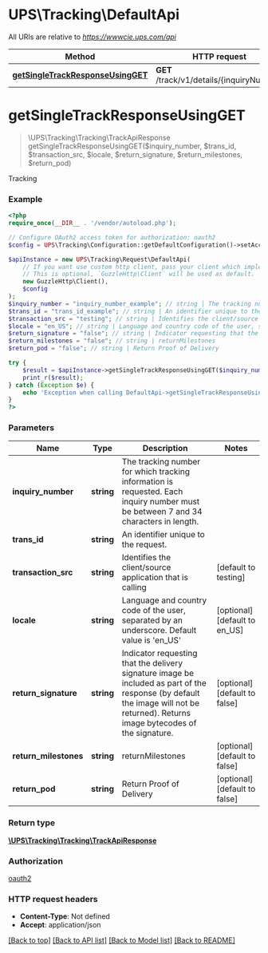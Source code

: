 # UPS\Tracking\DefaultApi

All URIs are relative to *https://wwwcie.ups.com/api*

Method | HTTP request | Description
------------- | ------------- | -------------
[**getSingleTrackResponseUsingGET**](DefaultApi.md#getsingletrackresponseusingget) | **GET** /track/v1/details/{inquiryNumber} | Tracking

# **getSingleTrackResponseUsingGET**
> \UPS\Tracking\Tracking\TrackApiResponse getSingleTrackResponseUsingGET($inquiry_number, $trans_id, $transaction_src, $locale, $return_signature, $return_milestones, $return_pod)

Tracking

### Example
```php
<?php
require_once(__DIR__ . '/vendor/autoload.php');

// Configure OAuth2 access token for authorization: oauth2
$config = UPS\Tracking\Configuration::getDefaultConfiguration()->setAccessToken('YOUR_ACCESS_TOKEN');

$apiInstance = new UPS\Tracking\Request\DefaultApi(
    // If you want use custom http client, pass your client which implements `GuzzleHttp\ClientInterface`.
    // This is optional, `GuzzleHttp\Client` will be used as default.
    new GuzzleHttp\Client(),
    $config
);
$inquiry_number = "inquiry_number_example"; // string | The tracking number for which tracking information is requested. Each inquiry number must be between 7 and 34 characters in length.
$trans_id = "trans_id_example"; // string | An identifier unique to the request.
$transaction_src = "testing"; // string | Identifies the client/source application that is calling
$locale = "en_US"; // string | Language and country code of the user, separated by an underscore. Default value is 'en_US'
$return_signature = "false"; // string | Indicator requesting that the delivery signature image be included as part of the response (by default the image will not be returned). Returns image bytecodes of the signature.
$return_milestones = "false"; // string | returnMilestones
$return_pod = "false"; // string | Return Proof of Delivery

try {
    $result = $apiInstance->getSingleTrackResponseUsingGET($inquiry_number, $trans_id, $transaction_src, $locale, $return_signature, $return_milestones, $return_pod);
    print_r($result);
} catch (Exception $e) {
    echo 'Exception when calling DefaultApi->getSingleTrackResponseUsingGET: ', $e->getMessage(), PHP_EOL;
}
?>
```

### Parameters

Name | Type | Description  | Notes
------------- | ------------- | ------------- | -------------
 **inquiry_number** | **string**| The tracking number for which tracking information is requested. Each inquiry number must be between 7 and 34 characters in length. |
 **trans_id** | **string**| An identifier unique to the request. |
 **transaction_src** | **string**| Identifies the client/source application that is calling | [default to testing]
 **locale** | **string**| Language and country code of the user, separated by an underscore. Default value is &#x27;en_US&#x27; | [optional] [default to en_US]
 **return_signature** | **string**| Indicator requesting that the delivery signature image be included as part of the response (by default the image will not be returned). Returns image bytecodes of the signature. | [optional] [default to false]
 **return_milestones** | **string**| returnMilestones | [optional] [default to false]
 **return_pod** | **string**| Return Proof of Delivery | [optional] [default to false]

### Return type

[**\UPS\Tracking\Tracking\TrackApiResponse**](../Model/TrackApiResponse.md)

### Authorization

[oauth2](../../README.md#oauth2)

### HTTP request headers

 - **Content-Type**: Not defined
 - **Accept**: application/json

[[Back to top]](#) [[Back to API list]](../../README.md#documentation-for-api-endpoints) [[Back to Model list]](../../README.md#documentation-for-models) [[Back to README]](../../README.md)

